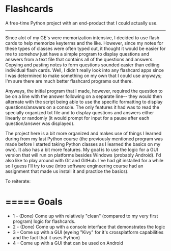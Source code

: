 Flashcards
==========

A free-time Python project with an end-product that I could actually use.

----------

Since alot of my GE's were memorization intensive, I decided to use flash cards to help memorize keyterms and the like. However, since my notes for these types of classes were often typed out, it thought it would be easier for me to somehow just have a simple program to display questions and answers from a text file that contains all of the questions and answers. Copying and pasting notes to form questions sounded easier than editing individual flash cards. Well, I didn't really look into any flashcard apps since I was determined to make something on my own that I could use anyways; I'm sure there are much better flashcard programs out there.

Anyways, the initial program that I made, however, required the question to be on a line with the answer following on a separate line-- they would then alternate with the script being able to use the specific formatting to display questions/answers on a console. The only features it had was to read the specially organized txt file and to display questions and answers either linearly or randomly (it would prompt for input for a pause after each question/answer was displayed).

The project here is a bit more organized and makes use of things I learned during from my last Python course (the previously mentioned program was made before I started taking Python classes as I learned the basics on my own). It also has a bit more features. My goal is to use the logic for a GUI version that will run on platforms besides Windows (probably Android). I'd also like to play around with Git and GitHub. I've had git installed for a while so I guess I'll try to use (intro software engineering course had an assignment that made us install it and practice the basics).

To reiterate:

=====
Goals
=====

- 1 - (Done) Come up with relatively "clean" (compared to my very first program) logic for flashcards.
- 2 - (Done) Come up with a console interface that demonstrates the logic
- 3 - Come up with a GUI (eyeing "Kivy" for it's crossplatform capabilities and the fact that it uses Python)
- 4 - Come up with a GUI that can be used on Android
